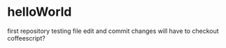 # helloWorld
first repository
testing file edit and commit changes
will have to checkout coffeescript?
